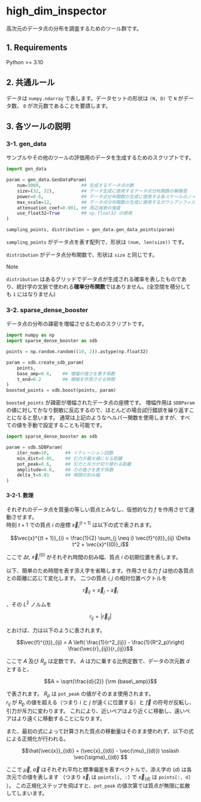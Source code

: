 # high_dim_inspector
高次元のデータ点の分布を調査するためのツール群です。

## 1. Requirements
Python >= 3.10

## 2. 共通ルール
データは `numpy.ndarray` で表します。データセットの形状は `(N, D)` で `N` がデータ数、 `D` が次元数であることを要請します。

## 3. 各ツールの説明
### 3-1. gen_data
サンプルやその他のツールの評価用のデータを生成するためのスクリプトです。

```python
import gen_data

param = gen_data.GenDataParam(
    num=3000,               ## 生成するデータ点の数
    size=(32, 32),          ## データ生成に使用するデータ点分布関数の解像度
    power=0.6,              ## データ点分布関数の生成に使用する各スケールのノイズに乗する指数
    max_scale=12,           ## データ点分布関数の生成に使用するガウシアンフィルタの最大サイズ
    attenuation_coef=0.001, ## 周辺減衰の強度
    use_float32=True        ## np.float32 の使用
)

sampling_points, distribution = gen_data.gen_data_points(param)
```

`sampling_points` がデータ点を表す配列で、形状は `(num, len(size))` です。

`distribution` がデータ点分布関数で、形状は `size` と同じです。
> [!NOTE]
> `distribution` はあるグリッドでデータ点が生成される確率を表したものであり、統計学の文脈で使われる**確率分布関数**ではありません。(全空間を積分しても `1` にはなりません)

### 3-2. sparse_dense_booster
データ点の分布の疎密を増幅させるためのスクリプトです。

```python
import numpy as np
import sparse_dense_booster as sdb

points = np.random.random((10, 2)).astype(np.float32)

param = sdb.create_sdb_param(
    points,
    base_amp=0.6,    ## 増幅の強さを表す係数
    t_end=0.2        ## 増幅を作用させる時間
)
boosted_points = sdb.boost(points, param)
```

`boosted_points` が疎密が増幅されたデータ点の座標です。
増幅作用は `SDBParam` の値に対してかなり鋭敏に反応するので、ほとんどの場合試行錯誤を繰り返すことになると思います。
通常は上記のようなヘルパー関数を使用しますが、すべての値を手動で設定することも可能です。

```python
import sparse_dense_booster as sdb

param = sdb.SDBParam(
    iter_num=10,      ## イテレーション回数
    min_dist=0.05,    ## 引力が最大値になる距離
    pot_peak=0.6,     ## 引力と斥力が切り替わる距離
    amplitude=0.6,    ## 力の強さを表す係数
    delta_t=0.01      ## 時間の刻み幅
)
```

#### 3-2-1. 数理
それぞれのデータ点を質量の等しい質点とみなし、仮想的な力 $f$ を作用させて運動させます。  
時刻 $t+1$ での質点 $i$ の座標 $\vec{x}^{(t + 1)}_{i}$ は以下の式で表されます。

```math
\vec{x}^{(t + 1)}_{i} = \frac{1}{2} \sum_{j \neq i} \vec{f}^{(t)}_{ij} \Delta t^2 + \vec{x}^{(0)}_i
```

ここで $\Delta t$, $\vec{x}^{(0)}_i$ がそれぞれ時間の刻み幅、質点 $i$ の初期位置を表します。 

以下、簡単のため時間を表す添え字を省略します。作用させる力 $f$ は他の各質点との距離に応じて変化します。
二つの質点 $i, j$ の相対位置ベクトルを 
```math
\vec{r}_{ij} = \vec{x}_{j} - \vec{x}_{i}
```
、その $L^2$ ノルムを
```math
r_{ij} = |\vec{r}_{ij}|
```
とおけば、力は以下のように表されます。

```math
\vec{f}^{(t)}_{ij} = A \left( \frac{1}{r^2_{ij}} - \frac{1}{R^2_p}\right) \frac{\vec{r}_{ij}}{r_{ij}}
```

ここで $A$ 及び $R_p$ は定数です。 $A$ は力に乗する比例定数で、データの次元数 $d$ とすると、

```math
A = \sqrt{\frac{d}{2}} {\rm (base\_amp)}
```

で表されます。 $R_p$ は `pot_peak` の値がそのまま使用されます。  
$r_{ij}$ が $R_p$ の値を超える（つまり $i$ と $j$ が遠くに位置する）と $\vec{f}$ の符号が反転し、引力が斥力に変わります。
これにより、近いペアはより近くに移動し、遠いペアはより遠くに移動することになります。

また、最初の式によって計算された質点の移動量はそのまま使われず、以下の式による正規化が行われる。

```math
\hat{\vec{x}}_{(d)} = (\vec{x}_{(d)} - \vec{\mu}_{(d)}) \oslash \vec{\sigma}_{(d)}  
```

ここで $\vec{\mu}$, $\vec{\sigma}$ はそれぞれ平均と標準偏差を表すベクトルで、添え字の $(d)$ は各次元での値を表します
（つまり $\vec{x}_ {i}$ は `points[i, :]` で $\vec{x} _{(d)}$ は `points[:, d]` ）。
この正規化ステップを飛ばすと、`pot_peak` の値次第では質点が無限に拡散してしまいます。